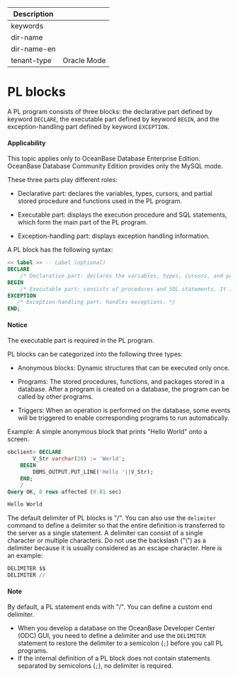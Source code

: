 | Description   |                 |
|---------------|-----------------|
| keywords      |                 |
| dir-name      |                 |
| dir-name-en   |                 |
| tenant-type   | Oracle Mode     |

# PL blocks


A PL program consists of three blocks: the declarative part defined by keyword `DECLARE`, the executable part defined by keyword `BEGIN`, and the exception-handling part defined by keyword `EXCEPTION`.


  <main id="notice" >
    <h4>Applicability</h4>
    <p>This topic applies only to OceanBase Database Enterprise Edition. OceanBase Database Community Edition provides only the MySQL mode. </p>
  </main>

These three parts play different roles:

* Declarative part: declares the variables, types, cursors, and partial stored procedure and functions used in the PL program.



* Executable part: displays the execution procedure and SQL statements, which form the main part of the PL program.



* Exception-handling part: displays exception handling information.






A PL block has the following syntax:

```sql
<< label >> -- Label (optional)
DECLARE  
    /* Declarative part: declares the variables, types, cursors, and partial stored procedures and functions used in the PL program. */
BEGIN
    /* Executable part: consists of procedures and SQL statements. It is the main part of the program. */
EXCEPTION
   /* Exception-handling part: handles exceptions. */
END;
```


  <main id="notice" type='notice'>
    <h4>Notice</h4>
    <p>The executable part is required in the PL program. </p>
  </main>

PL blocks can be categorized into the following three types:

* Anonymous blocks: Dynamic structures that can be executed only once.



* Programs: The stored procedures, functions, and packages stored in a database. After a program is created on a database, the program can be called by other programs.



* Triggers: When an operation is performed on the database, some events will be triggered to enable corresponding programs to run automatically.






Example: A simple anonymous block that prints "Hello World" onto a screen.

```sql
obclient> DECLARE  
        V_Str varchar(20) := 'World';
    BEGIN
        DBMS_OUTPUT.PUT_LINE('Hello '||V_Str);
    END;
    /
Query OK, 0 rows affected (0.01 sec)

Hello World
```


The default delimiter of PL blocks is "/". You can also use the `delimiter` command to define a delimiter so that the entire definition is transferred to the server as a single statement. A delimiter can consist of a single character or multiple characters. Do not use the backslash ("\\") as a delimiter because it is usually considered as an escape character. Here is an example:

```sql
DELIMITER $$
DELIMITER //
```

  <main id="notice" type='explain'>
    <h4>Note</h4>
    <p>By default, a PL statement ends with "/". You can define a custom end delimiter.</p>
    <ul>
    <li>When you develop a database on the OceanBase Developer Center (ODC) GUI, you need to define a delimiter and use the <code>DELIMITER</code> statement to restore the delimiter to a semicolon (<code>;</code>) before you call PL programs. </li>
    <li>If the internal definition of a PL block does not contain statements separated by semicolons (<code>;</code>), no delimiter is required. </li>
    </ul>
  </main>



